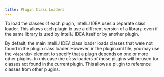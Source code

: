 ```yaml
---
title: Plugin Class Loaders
---
```


To load the classes of each plugin, IntelliJ IDEA uses a separate class loader.
This allows each plugin to use a different version of a library, even if the same library is used by IntelliJ IDEA itself or by another plugin.

By default, the main IntelliJ IDEA class loader loads classes that were not found in the plugin class loader.
However, in the plugin.xml file, you may use the ```<depends>``` element to specify that a plugin depends on one or more other plugins.
In this case the class loaders of those plugins will be used for classes not found in the current plugin.
This allows a plugin to reference classes from other plugins.
